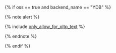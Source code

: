 {% if oss == true and backend_name == "YDB" %}

{% note alert %}

{% include [only_allow_for_oltp_text](only_allow_for_oltp_text.md) %}

{% endnote %}

{% endif %}